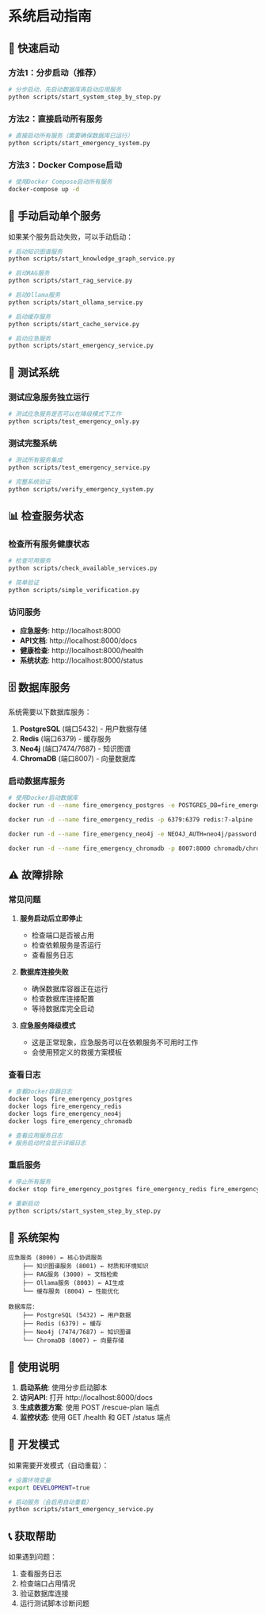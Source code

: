 # 系统启动指南

## 🚀 快速启动

### 方法1：分步启动（推荐）

```bash
# 分步启动，先启动数据库再启动应用服务
python scripts/start_system_step_by_step.py
```

### 方法2：直接启动所有服务

```bash
# 直接启动所有服务（需要确保数据库已运行）
python scripts/start_emergency_system.py
```

### 方法3：Docker Compose启动

```bash
# 使用Docker Compose启动所有服务
docker-compose up -d
```

## 🔧 手动启动单个服务

如果某个服务启动失败，可以手动启动：

```bash
# 启动知识图谱服务
python scripts/start_knowledge_graph_service.py

# 启动RAG服务
python scripts/start_rag_service.py

# 启动Ollama服务
python scripts/start_ollama_service.py

# 启动缓存服务
python scripts/start_cache_service.py

# 启动应急服务
python scripts/start_emergency_service.py
```

## 🧪 测试系统

### 测试应急服务独立运行

```bash
# 测试应急服务是否可以在降级模式下工作
python scripts/test_emergency_only.py
```

### 测试完整系统

```bash
# 测试所有服务集成
python scripts/test_emergency_service.py

# 完整系统验证
python scripts/verify_emergency_system.py
```

## 📊 检查服务状态

### 检查所有服务健康状态

```bash
# 检查可用服务
python scripts/check_available_services.py

# 简单验证
python scripts/simple_verification.py
```

### 访问服务

- **应急服务**: http://localhost:8000
- **API文档**: http://localhost:8000/docs
- **健康检查**: http://localhost:8000/health
- **系统状态**: http://localhost:8000/status

## 🗄️ 数据库服务

系统需要以下数据库服务：

1. **PostgreSQL** (端口5432) - 用户数据存储
2. **Redis** (端口6379) - 缓存服务
3. **Neo4j** (端口7474/7687) - 知识图谱
4. **ChromaDB** (端口8007) - 向量数据库

### 启动数据库服务

```bash
# 使用Docker启动数据库
docker run -d --name fire_emergency_postgres -e POSTGRES_DB=fire_emergency -e POSTGRES_USER=postgres -e POSTGRES_PASSWORD=password -p 5432:5432 postgres:15-alpine

docker run -d --name fire_emergency_redis -p 6379:6379 redis:7-alpine

docker run -d --name fire_emergency_neo4j -e NEO4J_AUTH=neo4j/password -p 7474:7474 -p 7687:7687 neo4j:5.15-community

docker run -d --name fire_emergency_chromadb -p 8007:8000 chromadb/chroma:latest
```

## ⚠️ 故障排除

### 常见问题

1. **服务启动后立即停止**
   - 检查端口是否被占用
   - 检查依赖服务是否运行
   - 查看服务日志

2. **数据库连接失败**
   - 确保数据库容器正在运行
   - 检查数据库连接配置
   - 等待数据库完全启动

3. **应急服务降级模式**
   - 这是正常现象，应急服务可以在依赖服务不可用时工作
   - 会使用预定义的救援方案模板

### 查看日志

```bash
# 查看Docker容器日志
docker logs fire_emergency_postgres
docker logs fire_emergency_redis
docker logs fire_emergency_neo4j
docker logs fire_emergency_chromadb

# 查看应用服务日志
# 服务启动时会显示详细日志
```

### 重启服务

```bash
# 停止所有服务
docker stop fire_emergency_postgres fire_emergency_redis fire_emergency_neo4j fire_emergency_chromadb

# 重新启动
python scripts/start_system_step_by_step.py
```

## 🎯 系统架构

```
应急服务 (8000) ← 核心协调服务
    ├── 知识图谱服务 (8001) ← 材质和环境知识
    ├── RAG服务 (3000) ← 文档检索
    ├── Ollama服务 (8003) ← AI生成
    └── 缓存服务 (8004) ← 性能优化

数据库层:
    ├── PostgreSQL (5432) ← 用户数据
    ├── Redis (6379) ← 缓存
    ├── Neo4j (7474/7687) ← 知识图谱
    └── ChromaDB (8007) ← 向量存储
```

## 📝 使用说明

1. **启动系统**: 使用分步启动脚本
2. **访问API**: 打开 http://localhost:8000/docs
3. **生成救援方案**: 使用 POST /rescue-plan 端点
4. **监控状态**: 使用 GET /health 和 GET /status 端点

## 🔄 开发模式

如果需要开发模式（自动重载）：

```bash
# 设置环境变量
export DEVELOPMENT=true

# 启动服务（会启用自动重载）
python scripts/start_emergency_service.py
```

## 📞 获取帮助

如果遇到问题：

1. 查看服务日志
2. 检查端口占用情况
3. 验证数据库连接
4. 运行测试脚本诊断问题
